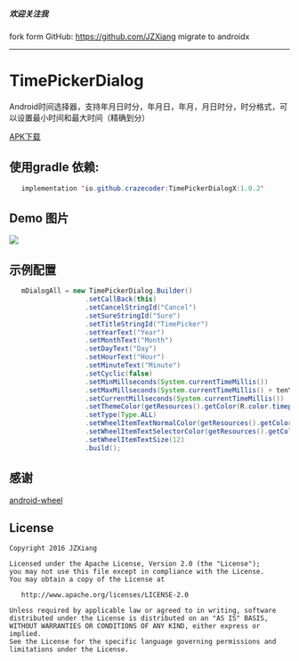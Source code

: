 ##### 欢迎关注我
fork form GitHub: https://github.com/JZXiang
migrate to androidx

---

# TimePickerDialog

Android时间选择器，支持年月日时分，年月日，年月，月日时分，时分格式，可以设置最小时间和最大时间（精确到分）  

[APK下载](https://github.com/JZXiang/PickerView/raw/master/sample-debug.apk)


## 使用gradle 依赖:
```java
   implementation 'io.github.crazecoder:TimePickerDialogX:1.0.2'
```
## Demo 图片
![](https://github.com/JZXiang/PickerView/raw/master/preview/timepickerdialog_demo.gif)

## 示例配置
```java
   mDialogAll = new TimePickerDialog.Builder()
                   .setCallBack(this)
                   .setCancelStringId("Cancel")
                   .setSureStringId("Sure")
                   .setTitleStringId("TimePicker")
                   .setYearText("Year")
                   .setMonthText("Month")
                   .setDayText("Day")
                   .setHourText("Hour")
                   .setMinuteText("Minute")
                   .setCyclic(false)
                   .setMinMillseconds(System.currentTimeMillis())
                   .setMaxMillseconds(System.currentTimeMillis() + tenYears)
                   .setCurrentMillseconds(System.currentTimeMillis())
                   .setThemeColor(getResources().getColor(R.color.timepicker_dialog_bg))
                   .setType(Type.ALL)
                   .setWheelItemTextNormalColor(getResources().getColor(R.color.timetimepicker_default_text_color))
                   .setWheelItemTextSelectorColor(getResources().getColor(R.color.timepicker_toolbar_bg))
                   .setWheelItemTextSize(12)
                   .build();

```
## 感谢
[android-wheel](https://github.com/maarek/android-wheel)

License
-------

    Copyright 2016 JZXiang

    Licensed under the Apache License, Version 2.0 (the "License");
    you may not use this file except in compliance with the License.
    You may obtain a copy of the License at

       http://www.apache.org/licenses/LICENSE-2.0

    Unless required by applicable law or agreed to in writing, software
    distributed under the License is distributed on an "AS IS" BASIS,
    WITHOUT WARRANTIES OR CONDITIONS OF ANY KIND, either express or implied.
    See the License for the specific language governing permissions and
    limitations under the License.